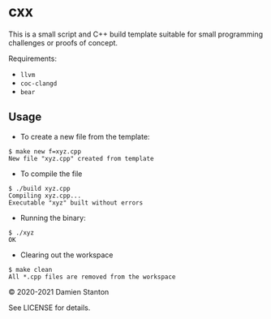 # cxx

This is a small script and C++ build template suitable for small programming
challenges or proofs of concept.

Requirements:
- `llvm`
- `coc-clangd`
- `bear`

## Usage

- To create a new file from the template:

```console
$ make new f=xyz.cpp
New file "xyz.cpp" created from template
```

- To compile the file

```console
$ ./build xyz.cpp
Compiling xyz.cpp...
Executable "xyz" built without errors
```

- Running the binary:

```console
$ ./xyz
OK
```

- Clearing out the workspace

```console
$ make clean
All *.cpp files are removed from the workspace
```

© 2020-2021 Damien Stanton

See LICENSE for details.
